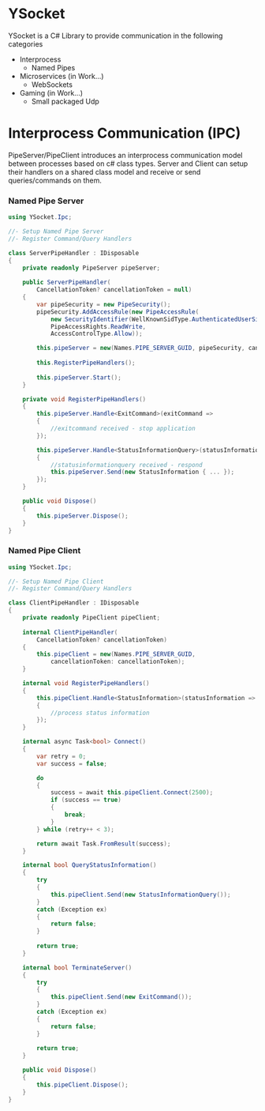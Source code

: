 # YSocket

YSocket is a C# Library to provide communication in the following categories

- Interprocess
  - Named Pipes
- Microservices (in Work...)
  - WebSockets
- Gaming (in Work...)
  - Small packaged Udp

# Interprocess Communication (IPC)

PipeServer/PipeClient introduces an interprocess communication model between processes based on c# class types.
Server and Client can setup their handlers on a shared class model and receive or send queries/commands on them.

### Named Pipe Server
```csharp
using YSocket.Ipc;

//- Setup Named Pipe Server
//- Register Command/Query Handlers

class ServerPipeHandler : IDisposable
{
    private readonly PipeServer pipeServer;
    
    public ServerPipeHandler(
        CancellationToken? cancellationToken = null)
    {
        var pipeSecurity = new PipeSecurity();
        pipeSecurity.AddAccessRule(new PipeAccessRule(
            new SecurityIdentifier(WellKnownSidType.AuthenticatedUserSid, null),
            PipeAccessRights.ReadWrite,
            AccessControlType.Allow));

        this.pipeServer = new(Names.PIPE_SERVER_GUID, pipeSecurity, cancellationToken);
        
        this.RegisterPipeHandlers();
        
        this.pipeServer.Start();
    }

    private void RegisterPipeHandlers()
    {
        this.pipeServer.Handle<ExitCommand>(exitCommand =>
        {
            //exitcommand received - stop application
        });

        this.pipeServer.Handle<StatusInformationQuery>(statusInformationQuery =>
        {
            //statusinformationquery received - respond
            this.pipeServer.Send(new StatusInformation { ... });
        });
    }

    public void Dispose()
    {
        this.pipeServer.Dispose();
    }
}
```

### Named Pipe Client
```csharp
using YSocket.Ipc;

//- Setup Named Pipe Client
//- Register Command/Query Handlers

class ClientPipeHandler : IDisposable
{
    private readonly PipeClient pipeClient;
    
    internal ClientPipeHandler(
        CancellationToken? cancellationToken)
    {
        this.pipeClient = new(Names.PIPE_SERVER_GUID, 
            cancellationToken: cancellationToken);
    }

    internal void RegisterPipeHandlers()
    {
        this.pipeClient.Handle<StatusInformation>(statusInformation =>
        {
            //process status information
        });
    }

    internal async Task<bool> Connect()
    {
        var retry = 0;
        var success = false;

        do
        {
            success = await this.pipeClient.Connect(2500);
            if (success == true)
            {
                break;
            }
        } while (retry++ < 3);

        return await Task.FromResult(success);
    }

    internal bool QueryStatusInformation()
    {
        try
        {
            this.pipeClient.Send(new StatusInformationQuery());
        }
        catch (Exception ex)
        {
            return false;
        }
    
        return true;
    }

    internal bool TerminateServer()
    {
        try
        {
            this.pipeClient.Send(new ExitCommand());
        }
        catch (Exception ex)
        {
            return false;
        }
    
        return true;
    }

    public void Dispose()
    {
        this.pipeClient.Dispose();
    }
}
```
